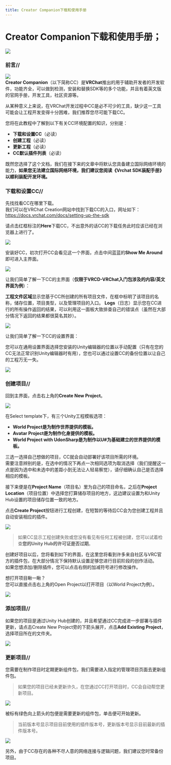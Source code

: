 ```yaml
---
title: Creator Companion下载和使用手册
---
```


# Creator Companion下载和使用手册；
![](/img/vrcd-img/tag-vrcd.png)  

### 前言//
![](/img/starter/creator-companion-manual/CreatorCompanion.png)  
**Creator Companion**（以下简称CC）是**VRChat**推出的用于辅助开发者的开发软件，功能齐全，可以做到检测，安装和替换SDK等的多个功能，并且有着英文版的官网手册，开发工具，社区资源等。

从某种意义上来说，在VRChat开发过程中CC是必不可少的工具，缺少这一工具可能会让工程开发变得十分困难，我们推荐您尽可能下载CC。

您将在此教程中了解到以下有关CC环境配置的知识，分别是：

+ **下载和设置CC**（必读）  
+ **创建工程**（必读）  
+ **更新工程**（必读）  
+ **CC默认插件列表**（必读）  

既然您选择了这个文档，我们在接下来的文章中将默认您具备建立国际网络环境的能力，**如果您无法建立国际网络环境，我们建议您阅读《Vrchat SDK装配手册》以顺利装配开发环境。**

### 下载和设置CC//
先找找看CC在哪里下载。  
我们可以在VRChat Creation网站中找到下载CC的入口，网址如下：  
https://docs.vrchat.com/docs/setting-up-the-sdk

请点击红框标注的**Here**下载CC，不出意外的话CC的下载任务此时应该已经在浏览器上进行了。

![](/img/starter/creator-companion-manual/1.png)

安装好CC，初次打开CC会看见这一个界面，点击中间蓝蓝的**Show Me Around**即可进入主界面。

![](/img/starter/creator-companion-manual/2.png)

让我们简单了解一下CC的主界面（**仅限于VRCD-VRChat入门包涉及的内容/英文界面为例**）：

**工程文件区域**显示您基于CC所创建的所有项目文件，在框中标明了该项目的名称，储存位置，项目类型，以及管理项目的入口。
**Logs**（日志）显示您在CC进行的所有操作返回的结果，可以利用这一面板大致排查自己的错误点（虽然在大部分情况下返回的结果都很莫名其妙）。

![](/img/starter/creator-companion-manual/3.png)

让我们简单了解一下CC的设置界面：

您可以在通用设置界面选择您安装的Unity编辑器的位置以手动配置（只有在您的CC无法正常识别Unity编辑器时有用），您也可以通过设置CC的备份位置以让自己的工程万无一失。

![](/img/starter/creator-companion-manual/4.png)

### 创建项目//
回到主界面，点击右上角的**Create New Project**。

![](/img/starter/creator-companion-manual/5.png)

在Select template下，有三个Unity工程模板选项：
+ **World Project是为制作世界提供的模板。**
+ **Avatar Project是为制作化身提供的模板。**
+ **World Project with UdonSharp是为制作以U#为基础建立的世界提供的模板。**  

三选一选择自己想做的项目，CC就会自动部署好该项目所需的环境。  
需要注意辨别的是，在选中的情况下再点一次相同选项为取消选择（我们提醒这一点是因为选中和未选中的差距小到无法让人轻易察觉），请仔细确认自己是否选择相应的模板。

接下来便是在**Project Name**（项目名）里为自己的项目命名，之后在**Project Location**（项目位置）中选择您打算储存项目的地方，这边建议设置为和Unity Hub设置的项目储存位置一致的地方。

点击**Create Project**按钮进行工程创建，在短暂的等待后CC会为您创建工程并且自动安装相应的插件。

![](/img/starter/creator-companion-manual/6.png)

>如果CC显示工程创建失败或您没有看见有任何工程被创建，您可以试着检查**您的Unity Hub的许可证是否过期**。

创建好项目以后，您将看到如下的界面，在这里您将看到许多来自社区与VRC官方的插件包，在大部分情况下保持默认设置足够您进行目前阶段的创作活动。  
如果您想添加/删除插件，您可以点击右侧的加减符号进行修改操作。

想打开项目瞅一瞅？  
您可以直接点击右上角的Open Project以打开项目（以World Project为例）。

![](/img/starter/creator-companion-manual/7.png)

### 添加项目//
如果您的项目是通过Unity Hub创建的，并且希望通过CC完成进一步部署与插件更新，请点击Create New Project旁的下箭头展开，点击**Add Existing Project**，选择项目所在的文件夹。

![](/img/starter/creator-companion-manual/8.png)

### 更新项目//
您需要在制作项目时定期更新组件包，我们需要进入指定的管理项目页面去更新组件包。
>如果您的项目已经未更新许久，在您通过CC打开项目时，CC会自动帮您更新项目。

![](/img/starter/creator-companion-manual/9.png)

被标有绿色向上箭头的包便是需要更新的组件包，单击便可开始更新。
>当前版本号显示项目目前使用的插件版本号，更新版本号显示目前最新的插件版本号。

![](/img/starter/creator-companion-manual/10.png)

另外，由于CC存在的各种不尽人意的网络连接与逻辑问题，我们建议您时常备份项目。